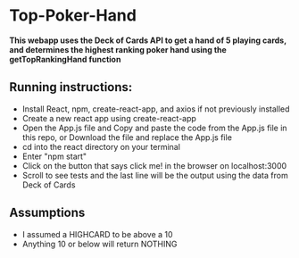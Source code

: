 # Top-Poker-Hand

**This webapp uses the Deck of Cards API to get a hand of 5 playing cards, and determines the highest ranking poker hand using the getTopRankingHand function**

## Running instructions:

- Install React, npm, create-react-app, and axios if not previously installed
- Create a new react app using create-react-app
- Open the App.js file and Copy and paste the code from the App.js file in this repo, or Download the file and replace the App.js file
- cd into the react directory on your terminal
- Enter "npm start"
- Click on the button that says click me! in the browser on localhost:3000
- Scroll to see tests and the last line will be the output using the data from Deck of Cards

## Assumptions
- I assumed a HIGHCARD to be above a 10
- Anything 10 or below will return NOTHING

